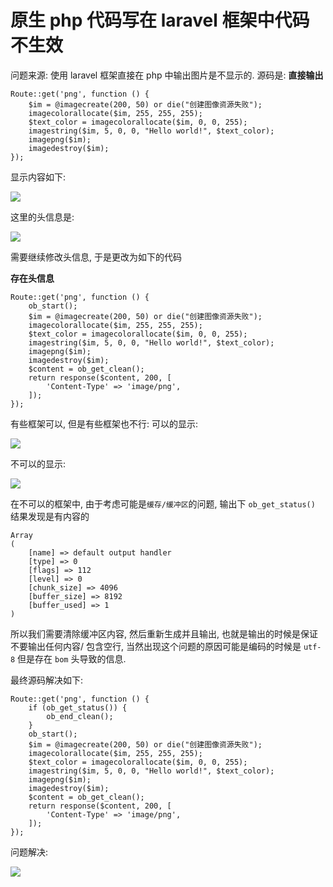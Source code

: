 # 原生 php 代码写在 laravel 框架中代码不生效

问题来源: 使用 laravel 框架直接在 php 中输出图片是不显示的.
源码是:
**直接输出**

```
Route::get('png', function () {
    $im = @imagecreate(200, 50) or die("创建图像资源失败");
    imagecolorallocate($im, 255, 255, 255);
    $text_color = imagecolorallocate($im, 0, 0, 255);
    imagestring($im, 5, 0, 0, "Hello world!", $text_color);
    imagepng($im);
    imagedestroy($im);
});
```

显示内容如下:

![](https://file.wulicode.com/note/2021/11-11/15-50-11138.png)

这里的头信息是:

![](https://file.wulicode.com/note/2021/11-11/15-50-24416.png)

需要继续修改头信息, 于是更改为如下的代码

**存在头信息**

```
Route::get('png', function () {
    ob_start();
    $im = @imagecreate(200, 50) or die("创建图像资源失败");
    imagecolorallocate($im, 255, 255, 255);
    $text_color = imagecolorallocate($im, 0, 0, 255);
    imagestring($im, 5, 0, 0, "Hello world!", $text_color);
    imagepng($im);
    imagedestroy($im);
    $content = ob_get_clean();
    return response($content, 200, [
        'Content-Type' => 'image/png',
    ]);
});
```

有些框架可以, 但是有些框架也不行:
可以的显示:

![](https://file.wulicode.com/note/2021/11-11/15-50-39495.png)

不可以的显示:

![](https://file.wulicode.com/note/2021/11-11/15-50-54214.png)

在不可以的框架中, 由于考虑可能是`缓存/缓冲区`的问题, 输出下 `ob_get_status()` 结果发现是有内容的

```
Array
(
    [name] => default output handler
    [type] => 0
    [flags] => 112
    [level] => 0
    [chunk_size] => 4096
    [buffer_size] => 8192
    [buffer_used] => 1
)
```

所以我们需要清除缓冲区内容, 然后重新生成并且输出, 也就是输出的时候是保证不要输出任何内容/ 包含空行, 当然出现这个问题的原因可能是编码的时候是 `utf-8` 但是存在 `bom` 头导致的信息.

最终源码解决如下:

```
Route::get('png', function () {
	if (ob_get_status()) {
		ob_end_clean();
	}
	ob_start();
	$im = @imagecreate(200, 50) or die("创建图像资源失败");
	imagecolorallocate($im, 255, 255, 255);
	$text_color = imagecolorallocate($im, 0, 0, 255);
	imagestring($im, 5, 0, 0, "Hello world!", $text_color);
	imagepng($im);
	imagedestroy($im);
	$content = ob_get_clean();
	return response($content, 200, [
		'Content-Type' => 'image/png',
	]);
});
```

问题解决:

![](https://file.wulicode.com/note/2021/11-11/15-51-10410.png)

